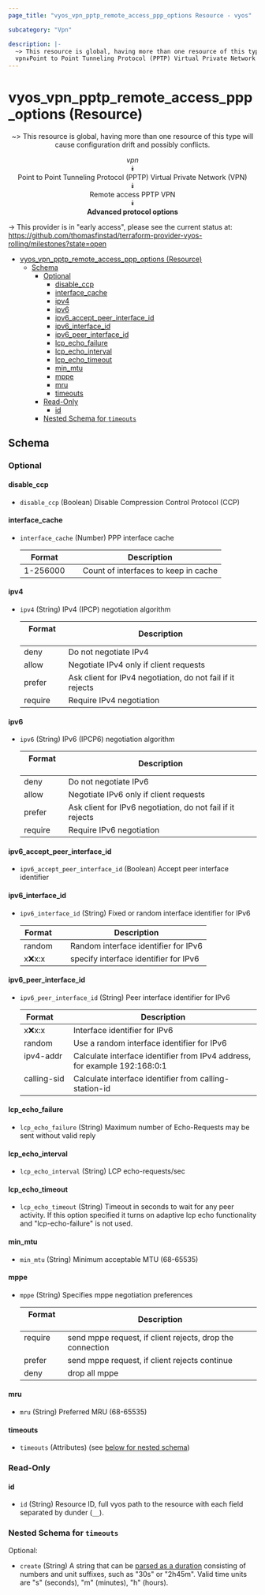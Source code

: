 ```yaml
---
page_title: "vyos_vpn_pptp_remote_access_ppp_options Resource - vyos"

subcategory: "Vpn"

description: |-
  ~> This resource is global, having more than one resource of this type will cause configuration drift and possibly conflicts.
  vpn⯯Point to Point Tunneling Protocol (PPTP) Virtual Private Network (VPN)⯯Remote access PPTP VPN⯯Advanced protocol options
---
```


# vyos_vpn_pptp_remote_access_ppp_options (Resource)
<center>

~> This resource is global, having more than one resource of this type will cause configuration drift and possibly conflicts.

*vpn*  
⯯  
Point to Point Tunneling Protocol (PPTP) Virtual Private Network (VPN)  
⯯  
Remote access PPTP VPN  
⯯  
**Advanced protocol options**


</center>

-> This provider is in "early access", please see the current status at: https://github.com/thomasfinstad/terraform-provider-vyos-rolling/milestones?state=open

<!--TOC-->

- [vyos_vpn_pptp_remote_access_ppp_options (Resource)](#vyos_vpn_pptp_remote_access_ppp_options-resource)
  - [Schema](#schema)
    - [Optional](#optional)
      - [disable_ccp](#disable_ccp)
      - [interface_cache](#interface_cache)
      - [ipv4](#ipv4)
      - [ipv6](#ipv6)
      - [ipv6_accept_peer_interface_id](#ipv6_accept_peer_interface_id)
      - [ipv6_interface_id](#ipv6_interface_id)
      - [ipv6_peer_interface_id](#ipv6_peer_interface_id)
      - [lcp_echo_failure](#lcp_echo_failure)
      - [lcp_echo_interval](#lcp_echo_interval)
      - [lcp_echo_timeout](#lcp_echo_timeout)
      - [min_mtu](#min_mtu)
      - [mppe](#mppe)
      - [mru](#mru)
      - [timeouts](#timeouts)
    - [Read-Only](#read-only)
      - [id](#id)
    - [Nested Schema for `timeouts`](#nested-schema-for-timeouts)

<!--TOC-->

<!-- schema generated by tfplugindocs -->
## Schema

### Optional

#### disable_ccp
- `disable_ccp` (Boolean) Disable Compression Control Protocol (CCP)
#### interface_cache
- `interface_cache` (Number) PPP interface cache

    |  Format    &emsp;|  Description                           |
    |------------|----------------------------------------|
    |  1-256000  &emsp;|  Count of interfaces to keep in cache  |
#### ipv4
- `ipv4` (String) IPv4 (IPCP) negotiation algorithm

    |  Format   &emsp;|  Description                                                 |
    |-----------|--------------------------------------------------------------|
    |  deny     &emsp;|  Do not negotiate IPv4                                       |
    |  allow    &emsp;|  Negotiate IPv4 only if client requests                      |
    |  prefer   &emsp;|  Ask client for IPv4 negotiation, do not fail if it rejects  |
    |  require  &emsp;|  Require IPv4 negotiation                                    |
#### ipv6
- `ipv6` (String) IPv6 (IPCP6) negotiation algorithm

    |  Format   &emsp;|  Description                                                 |
    |-----------|--------------------------------------------------------------|
    |  deny     &emsp;|  Do not negotiate IPv6                                       |
    |  allow    &emsp;|  Negotiate IPv6 only if client requests                      |
    |  prefer   &emsp;|  Ask client for IPv6 negotiation, do not fail if it rejects  |
    |  require  &emsp;|  Require IPv6 negotiation                                    |
#### ipv6_accept_peer_interface_id
- `ipv6_accept_peer_interface_id` (Boolean) Accept peer interface identifier
#### ipv6_interface_id
- `ipv6_interface_id` (String) Fixed or random interface identifier for IPv6

    |  Format   &emsp;|  Description                            |
    |-----------|-----------------------------------------|
    |  random   &emsp;|  Random interface identifier for IPv6   |
    |  x:x:x:x  &emsp;|  specify interface identifier for IPv6  |
#### ipv6_peer_interface_id
- `ipv6_peer_interface_id` (String) Peer interface identifier for IPv6

    |  Format       &emsp;|  Description                                                                |
    |---------------|-----------------------------------------------------------------------------|
    |  x:x:x:x      &emsp;|  Interface identifier for IPv6                                              |
    |  random       &emsp;|  Use a random interface identifier for IPv6                                 |
    |  ipv4-addr    &emsp;|  Calculate interface identifier from IPv4 address, for example 192:168:0:1  |
    |  calling-sid  &emsp;|  Calculate interface identifier from calling-station-id                     |
#### lcp_echo_failure
- `lcp_echo_failure` (String) Maximum number of Echo-Requests may be sent without valid reply
#### lcp_echo_interval
- `lcp_echo_interval` (String) LCP echo-requests/sec
#### lcp_echo_timeout
- `lcp_echo_timeout` (String) Timeout in seconds to wait for any peer activity. If this option specified it turns on adaptive lcp echo functionality and &#34;lcp-echo-failure&#34; is not used.
#### min_mtu
- `min_mtu` (String) Minimum acceptable MTU (68-65535)
#### mppe
- `mppe` (String) Specifies mppe negotiation preferences

    |  Format   &emsp;|  Description                                                |
    |-----------|-------------------------------------------------------------|
    |  require  &emsp;|  send mppe request, if client rejects, drop the connection  |
    |  prefer   &emsp;|  send mppe request, if client rejects continue              |
    |  deny     &emsp;|  drop all mppe                                              |
#### mru
- `mru` (String) Preferred MRU (68-65535)
#### timeouts
- `timeouts` (Attributes) (see [below for nested schema](#nestedatt--timeouts))

### Read-Only

#### id
- `id` (String) Resource ID, full vyos path to the resource with each field separated by dunder (`__`).

<a id="nestedatt--timeouts"></a>
### Nested Schema for `timeouts`

Optional:

- `create` (String) A string that can be [parsed as a duration](https://pkg.go.dev/time#ParseDuration) consisting of numbers and unit suffixes, such as &#34;30s&#34; or &#34;2h45m&#34;. Valid time units are &#34;s&#34; (seconds), &#34;m&#34; (minutes), &#34;h&#34; (hours).
